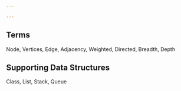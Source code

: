 ```yaml
---

---
```


## Terms
Node, Vertices, Edge, Adjacency, Weighted, Directed, Breadth, Depth


## Supporting Data Structures
Class, List, Stack, Queue
